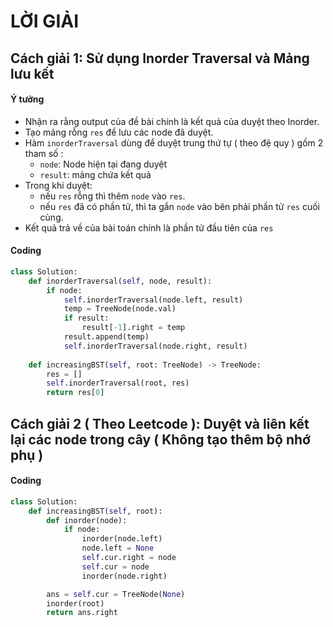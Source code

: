 # LỜI GIẢI 

## Cách giải 1: Sử dụng Inorder Traversal và Mảng lưu kết

#### Ý tưởng 
-   Nhận ra rằng output của đề bài chính là kết quả của duyệt theo Inorder.
-   Tạo mảng rỗng ```res``` để lưu các node đã duyệt.
-   Hàm ```inorderTraversal``` dùng để duyệt trung thứ tự ( theo đệ quy ) gồm 2 tham số :
    -   ```node```: Node hiện tại đang duyệt
    -   ```result```: mảng chứa kết quả
-   Trong khi duyệt:
    -    nếu ```res``` rỗng thì thêm ```node``` vào ```res```.
    -    nếu ```res``` đã có phần tử, thì ta gắn ```node``` vào bên phải phần tử ```res``` cuối cùng.
-   Kết quả trả về của bài toán chính là phần tử đầu tiên của ```res```

#### Coding

```python
class Solution:
    def inorderTraversal(self, node, result):
        if node:
            self.inorderTraversal(node.left, result)     
            temp = TreeNode(node.val)     
            if result:
                result[-1].right = temp
            result.append(temp)
            self.inorderTraversal(node.right, result)
            
    def increasingBST(self, root: TreeNode) -> TreeNode:
        res = [] 
        self.inorderTraversal(root, res)
        return res[0]
```

## Cách giải 2  ( Theo Leetcode ): Duyệt và liên kết lại các node trong cây ( Không tạo thêm bộ nhớ phụ )

#### Coding

```python
class Solution:
    def increasingBST(self, root):
        def inorder(node):
            if node:
                inorder(node.left)
                node.left = None
                self.cur.right = node
                self.cur = node
                inorder(node.right)

        ans = self.cur = TreeNode(None)
        inorder(root)
        return ans.right
```
